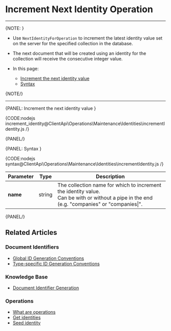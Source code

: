 # Increment Next Identity Operation

---

{NOTE: }

* Use `NextIdentityForOperation` to increment the latest identity value set on the server for the specified collection in the database.

* The next document that will be created using an identity for the collection will receive the consecutive integer value.

* In this page:

  * [Increment the next identity value](../../../../client-api/operations/maintenance/identities/increment-next-identity#increment-the-next-identity-value)
  * [Syntax](../../../../client-api/operations/maintenance/identities/increment-next-identity#syntax)

{NOTE/}

---

{PANEL: Increment the next identity value }

{CODE:nodejs increment_identity@ClientApi\Operations\Maintenance\Identities\incrementIdentity.js /}

{PANEL/}

{PANEL: Syntax }

{CODE:nodejs syntax@ClientApi\Operations\Maintenance\Identities\incrementIdentity.js /}

| Parameter | Type   | Description                                                                                                                                    |
|-----------|--------|------------------------------------------------------------------------------------------------------------------------------------------------|
| __name__  | string | The collection name for which to increment the identity value.<br>Can be with or without a pipe in the end (e.g. "companies" or "companies\|". |

{PANEL/}

## Related Articles

### Document Identifiers

- [Global ID Generation Conventions](../../../../client-api/configuration/identifier-generation/global)
- [Type-specific ID Generation Conventions](../../../../client-api/configuration/identifier-generation/type-specific)

### Knowledge Base

- [Document Identifier Generation](../../../../server/kb/document-identifier-generation)

### Operations

- [What are operations](../../../../client-api/operations/what-are-operations)
- [Get identities](../../../../client-api/operations/maintenance/identities/get-identities)
- [Seed identity](../../../../client-api/operations/maintenance/identities/seed-identity)
